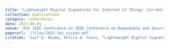 ```yaml
---
title: "Lightweight Digital Signatures for Internet of Things: Current and PostQuantum Trends and Visions"
collection: publications
category: conferences
date: 2023-06-01
venue: '6th IEEE Conference on IEEE Conference on Dependable and Secure Computing (IEEE DSC)'
paperurl: '/files/2023_tps_vision.pdf'
citation: 'Saif E. Nouma, Attila A. Yavuz, ”Lightweight Digital Signatures for Internet of Things: Current and PostQuantum Trends and Visions”, 6th IEEE Conference on IEEE Conference on Dependable and Secure Computing (IEEE DSC), May 2023, Tampa, Florida, USA.'
---
```

